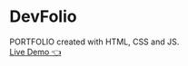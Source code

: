 # DevFolio
PORTFOLIO created with HTML, CSS and JS.
</br>
<a href="https://mostafakhaledd.github.io/Fake-Developer-Protofolio/">Live Demo 👈</a>

